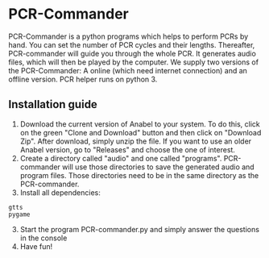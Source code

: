 # PCR-Commander
PCR-Commander is a python programs which helps to perform PCRs by hand. You can set the number of PCR cycles and their lengths. Thereafter, PCR-commander will guide you through the whole PCR. It generates audio files, which will then be played by the computer. We supply two versions of the PCR-Commander: A online (which need internet connection) and an offline version. PCR helper runs on python 3. 
## Installation guide
1. Download the current version of Anabel to your system. To do this, click on the green "Clone and Download" button and then click on "Download Zip". After download, simply unzip the file. If you want to use an older Anabel version, go to "Releases" and choose the one of interest.
2. Create a directory called "audio" and one called "programs". PCR-commander will use those directories to save the generated audio and program files. Those directories need to be in the same directory as the PCR-commander.
3. Install all dependencies:
```
gtts
pygame
```
3. Start the program PCR-commander.py and simply answer the questions in the console
3. Have fun!
